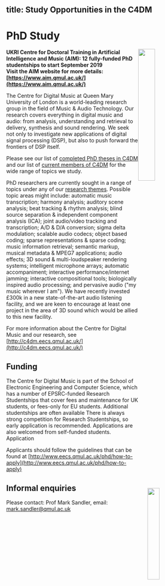 title: Study Opportunities in the C4DM
---------

PhD Study
=========

<img src="images/IMG_0094.jpg" style="float: right; clear: both; width: 30%; max-width: 320px;" />

**UKRI Centre for Doctoral Training in Artificial Intelligence and Music (AIM): 12 fully-funded PhD studentships to start September 2019**<br>
**Visit the AIM website for more details: [https://www.aim.qmul.ac.uk/](https://www.aim.qmul.ac.uk/)**


The Centre for Digital Music at Queen Mary University of London is a world-leading research group in the field of Music & Audio Technology. Our research covers everything in digital music and audio: from analysis, understanding and retrieval to delivery, synthesis and sound rendering. We seek not only to investigate new applications of digital signal processing (DSP), but also to push forward the frontiers of DSP itself.

Please see our list of [completed PhD theses in C4DM](phds.html) and our list of [current members of C4DM](people.html) for the wide range of topics we study.

PhD researchers are currently sought in a range of topics under any of our [research themes](index.html). Possible topic areas might include: automatic music transcription; harmony analysis; auditory scene analysis; beat tracking & rhythm analysis; blind source separation & independent component analysis (ICA); joint audio/video tracking and transcription; A/D & D/A conversion; sigma delta modulation; scalable audio codecs; object based coding; sparse representations & sparse coding; music information retrieval; semantic markup, musical metadata & MPEG7 applications; audio effects; 3D sound & multi-loudspeaker rendering systems; intelligent microphone arrays; automatic accompaniment; interactive performance/internet jamming; interactive compositional tools; biologically inspired audio processing; and pervasive audio ("my music wherever I am"). We have recently invested £300k in a new state-of-the-art audio listening facility, and we are keen to encourage at least one project in the area of 3D sound which would be allied to this new facility.

<img src="images/andrewdan_IMG_3955_0233.jpg" style="float: right; clear: both; width: 25%; max-width: 400px;" />

For more information about the Centre for Digital Music and our research, see [http://c4dm.eecs.qmul.ac.uk/](http://c4dm.eecs.qmul.ac.uk/)

Funding
-------

The Centre for Digital Music is part of the School of Electronic Engineering and Computer Science, which has a number of EPSRC-funded Research Studentships that cover fees and maintenance for UK students, or fees-only for EU students. Additional studentships are often available There is always strong competition for Research Studentships, so early application is recommended. Applications are also welcomed from self-funded students.
Application

Applicants should follow the guidelines that can be found at [http://www.eecs.qmul.ac.uk/phd/how-to-apply](http://www.eecs.qmul.ac.uk/phd/how-to-apply)

Informal enquiries
------------------

Please contact: Prof Mark Sandler, email: mark.sandler@qmul.ac.uk

